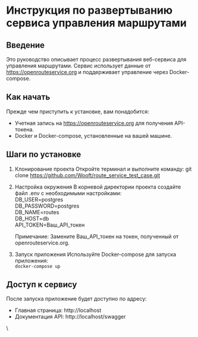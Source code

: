 # Инструкция по развертыванию сервиса управления маршрутами

## Введение
Это руководство описывает процесс развертывания веб-сервиса для управления маршрутами. Сервис использует данные от https://openrouteservice.org и поддерживает управление через Docker-compose.

## Как начать
Прежде чем приступить к установке, вам понадобится:
- Учетная запись на https://openrouteservice.org для получения API-токена.
- Docker и Docker-compose, установленные на вашей машине.

## Шаги по установке

1. Клонирование проекта
   Откройте терминал и выполните команду:
      git clone https://github.com/Wooft/route_service_test_case.git


2. Настройка окружения
   В корневой директории проекта создайте файл .env с необходимыми настройками:  
   DB_USER=postgres  
   DB_PASSWORD=postgres  
   DB_NAME=routes  
   DB_HOST=db  
   API_TOKEN=Ваш_API_токен   
   
   Примечание: Замените Ваш_API_токен на токен, полученный от openrouteservice.org.

3. Запуск приложения
   Используйте Docker-compose для запуска приложения:  
      `docker-compose up`
   

## Доступ к сервису
После запуска приложение будет доступно по адресу:
- Главная страница: http://localhost
- Документация API: http://localhost/swagger

\
